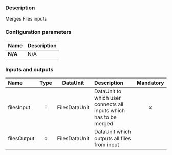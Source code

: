 ### Description

Merges Files inputs

### Configuration parameters

| Name | Description |
|:----|:----|
|**N/A**|N/A|

### Inputs and outputs

|Name |Type | DataUnit | Description | Mandatory |
|:--------|:------:|:------:|:-------------|:---------------------:|
|filesInput|i|FilesDataUnit|DataUnit to which user connects all inputs which has to be merged|x|
|filesOutput|o|FilesDataUnit|DataUnit which outputs all files from input||